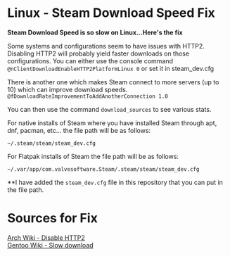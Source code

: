 # Linux - Steam Download Speed Fix

<b>Steam Download Speed is so slow on Linux...Here's the fix</b>

Some systems and configurations seem to have issues with HTTP2. Disabling HTTP2 will probably yield faster downloads on those configurations. You can either use the console command `@nClientDownloadEnableHTTP2PlatformLinux 0` or set it in steam_dev.cfg

There is another one  which makes Steam connect to more servers (up to 10) which can improve download speeds.  
`@fDownloadRateImprovementToAddAnotherConnection 1.0`

You can then use the command `download_sources` to see various stats.  

For native installs of Steam where you have installed Steam through apt, dnf, pacman, etc... the file path will be as follows:

`~/.steam/steam/steam_dev.cfg`

For Flatpak installs of Steam the file path will be as follows:

`~/.var/app/com.valvesoftware.Steam/.steam/steam/steam_dev.cfg`

**I have added the `steam_dev.cfg` file in this repository that you can put in the file path.

# Sources for Fix

[Arch Wiki - Disable HTTP2](https://wiki.archlinux.org/title/steam#Disable_HTTP2_for_faster_downloads)  
[Gentoo Wiki - Slow download](https://wiki.gentoo.org/wiki/Steam/Client_troubleshooting#Slow_download_or_limited)